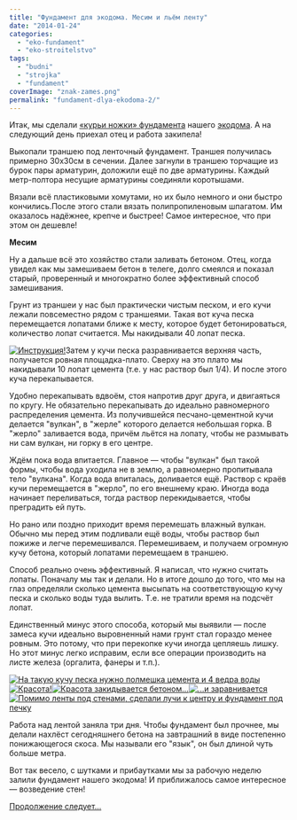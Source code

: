 ```yaml
---
title: "Фундамент для экодома. Месим и льём ленту"
date: "2014-01-24"
categories: 
  - "eko-fundament"
  - "eko-stroitelstvo"
tags: 
  - "budni"
  - "strojka"
  - "fundament"
coverImage: "znak-zames.png"
permalink: "fundament-dlya-ekodoma-2/"
---
```


Итак, мы сделали [«курьи ножки» фундамента](http://svobodaiznutri.ru/?p=20) нашего [экодома](http://svobodaiznutri.ru/?p=36). А на следующий день приехал отец и работа закипела!  
  
Выкопали траншею под ленточный фундамент. Траншея получилась примерно 30х30см в сечении. Далее загнули в траншею торчащие из бурок пары арматурин, доложили ещё по две арматурины. Каждый метр-полтора несущие арматурины соединяли коротышами.  
  
Вязали всё пластиковыми хомутами, но их было немного и они быстро кончились.После этого стали вязать полипропиленовым шпагатом. Им оказалось надёжнее, крепче и быстрее! Самое интересное, что при этом он дешевле!  
  

**Месим**

  
Ну а дальше всё это хозяйство стали заливать бетоном. Отец, когда увидел как мы замешиваем бетон в телеге, долго смеялся и показал старый, проверенный и многократно более эффективный способ замешивания.  
  
Грунт из траншеи у нас был практически чистым песком, и его кучи лежали повсеместно рядом с траншеями. Такая вот куча песка перемещается лопатами ближе к месту, которое будет бетонироваться, количество лопат считается. Мы накидывали 40 лопат песка.  
  
[![](images/D0-97-D0-B0-D0-BC-D0-B5-D1-81-D0-B2-D0-B5-D1-80-D1-82.jpg "Инструкция!")](http://svobodaiznutri.ru/wp-content/uploads/2014/01/D0-97-D0-B0-D0-BC-D0-B5-D1-81-D0-B2-D0-B5-D1-80-D1-82.jpg "Инструкция!")Затем у кучи песка разравнивается верхняя часть, получается ровная площадка-плато. Сверху на это плато мы накидывали 10 лопат цемента (т.е. у нас раствор был 1/4). И после этого куча перекапывается.  
  
Удобно перекапывать вдвоём, стоя напротив друг друга, и двигаяться по кругу. Не обязательно перекапывать до идеально равномерного распределения цемента. Из получившейся песчано-цементной кучи делается "вулкан", в "жерле" которого делается небольшая горка. В "жерло" заливается вода, причём льётся на лопату, чтобы не размывать ни сам вулкан, ни горку в его центре.  
  
Ждём пока вода впитается. Главное — чтобы "вулкан" был такой формы, чтобы вода уходила не в землю, а равномерно пропитывала тело "вулкана". Когда вода впиталась, доливается ещё. Раствор с краёв кучи перемещается в "жерло", по его внешнему краю. Иногда вода начинает переливаться, тогда раствор перекидывается, чтобы преградить ей путь.  
  
Но рано или поздно приходит время перемешать влажный вулкан. Обычно мы перед этим подливали ещё воды, чтобы раствор был пожиже и легче перемешивался. Перемешиваем, и получаем огромную кучу бетона, который лопатами перемещаем в траншею.  
  
Способ реально очень эффективный. Я написал, что нужно считать лопаты. Поначалу мы так и делали. Но в итоге дошло до того, что мы на глаз определяли сколько цемента высыпать на соответствующую кучу песка и сколько воды туда вылить. Т.е. не тратили время на подсчёт лопат.  
  
Единственный минус этого способа, который мы выявили — после замеса кучи идеально выровненный нами грунт стал гораздо менее ровным. Это потому, что при перекопке кучи иногда цепляешь лишку. Но этот минус легко исправим, если все операции производить на листе железа (оргалита, фанеры и т.п.).  
  

[![](images/IMG_20130813_162418.jpg "На такую кучу песка нужно полмешка цемента и 4 ведра воды")](http://svobodaiznutri.ru/wp-content/uploads/2014/01/IMG_20130813_162418.jpg "На такую кучу песка нужно полмешка цемента и 4 ведра воды")[![](images/IMG_20130813_162247.jpg "Красота!")](http://svobodaiznutri.ru/wp-content/uploads/2014/02/IMG_20130813_162247.jpg "Красота!")[![](images/IMG_20130813_162306.jpg "Красота закидывается бетоном...")](http://svobodaiznutri.ru/wp-content/uploads/2014/02/IMG_20130813_162306.jpg "Красота закидывается бетоном...")[![](images/IMG_20130813_162256.jpg "...и заравнивается")](http://svobodaiznutri.ru/wp-content/uploads/2014/02/IMG_20130813_162256.jpg "...и заравнивается")[![](images/IMG_20130813_195602.jpg "Помимо ленты под стенами, сделали лучи к центру и фундамент под печку")](http://svobodaiznutri.ru/wp-content/uploads/2014/01/IMG_20130813_195602.jpg "Помимо ленты под стенами, сделали лучи к центру и фундамент под печку")

  
Работа над лентой заняла три дня. Чтобы фундамент был прочнее, мы делали нахлёст сегодняшнего бетона на завтрашний в виде постепенно понижающегося скоса. Мы называли его "язык", он был длиной чуть больше метра.  
  
Вот так весело, с шутками и прибаутками мы за рабочую неделю залили фундамент нашего экодома! И приближалось самое интересное — возведение стен!  
  
[Продолжение следует...](http://svobodaiznutri.ru/?p=18)
